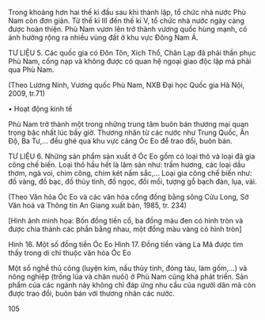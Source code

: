 Trong khoảng hơn hai thế kỉ đầu sau khi thành lập, tổ chức nhà nước Phù Nam còn đơn giản. Từ thế kỉ III đến thế kỉ V, tổ chức nhà nước ngày càng được hoàn thiện. Phù Nam vươn lên trở thành vương quốc hùng mạnh, có ảnh hưởng rộng ra nhiều vùng đất ở khu vực Đông Nam Á.

TƯ LIỆU 5. Các quốc gia có Đôn Tôn, Xích Thổ, Chân Lạp đã phải thần phục Phù Nam, cống nạp và không được có quan hệ ngoại giao độc lập mà phải qua Phù Nam.

(Theo Lương Ninh, Vương quốc Phù Nam, NXB Đại học Quốc gia Hà Nội, 2009, tr.71)

• Hoạt động kinh tế

Phù Nam trở thành một trong những trung tâm buôn bán thương mại quan trọng bậc nhất lúc bấy giờ. Thương nhân từ các nước như Trung Quốc, Ấn Độ, Ba Tư,... đều ghé qua khu vực cảng Óc Eo để trao đổi, buôn bán.

TƯ LIỆU 6. Những sản phẩm sản xuất ở Óc Eo gồm có loại thô và loại đã gia công chế biến. Loại thô hầu hết là lâm sản như: trầm hương, các loại dầu thơm, ngà voi, chim công, chim két nấm sắc,... Loại gia công chế biến như: đồ vàng, đồ bạc, đồ thủy tinh, đồ ngọc, đồi mồi, tượng gỗ bạch đàn, lụa, vải.

(Theo Văn hóa Óc Eo và các văn hóa cổng đồng bằng sông Cửu Long, Sở Văn hoá và Thông tin An Giang xuất bản, 1985, tr. 234)

[Hình ảnh minh họa: Bốn đồng tiền cổ, ba đồng màu đen có hình tròn và được chia thành các phần bằng nhau, một đồng màu vàng có hình tròn]

Hình 16. Một số đồng tiền Óc Eo
Hình 17. Đồng tiền vàng La Mã được tìm thấy trong di chỉ thuộc văn hóa Óc Eo

Một số nghề thủ công (luyện kim, nấu thủy tinh, đóng tàu, làm gốm,...) và nông nghiệp (trồng lúa và chăn nuôi) ở Phù Nam cũng khá phát triển. Sản phẩm của các ngành này không chỉ đáp ứng nhu cầu của người dân mà còn được trao đổi, buôn bán với thương nhân các nước.

105